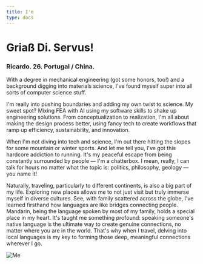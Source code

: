 ```yaml
---
title: I'm
type: docs
---
```


# **Griaß Di. Servus!**

### Ricardo. 26. Portugal / China.

With a degree in mechanical engineering (got some honors, too!) and a background digging into materials science, I've found myself super into all sorts of computer science stuff.

I'm really into pushing boundaries and adding my own twist to science. My sweet spot? Mixing FEA with AI using my software skills to shake up engineering solutions. From conceptualization to realization, I'm all about making the design process better, using fancy tech to create workflows that ramp up efficiency, sustainability, and innovation.

When I'm not diving into tech and science, I'm out there hitting the slopes for some mountain or winter sports. And let me tell you, I've got this hardcore addiction to running. It's my peaceful escape from being constantly surrounded by people —  I'm a chatterbox. I mean, really, I can talk for hours no matter what the topic is: politics, philosophy, geology — you name it!

Naturally, traveling, particularly to different continents, is also a big part of my life. Exploring new places allows me to not just visit but truly immerse myself in diverse cultures. See, with family scattered across the globe, I've learned firsthand how languages are like bridges connecting people. Mandarin, being the language spoken by most of my family, holds a special place in my heart. It's taught me something profound: speaking someone's native language is the ultimate way to create genuine connections, no matter where you are in the world. That's why when I travel, delving into local languages is my key to forming those deep, meaningful connections wherever I go.


![Me](https://live.staticflickr.com/65535/53343069030_6d4e5837cd_z.jpg)










